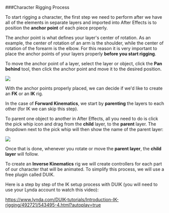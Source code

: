 ###Character Rigging Process

To start rigging a character, the first step we need to perform after we have all of the elements in separate layers and imported into After Effects is to position the **anchor point** of each piece properly.

The anchor point is what defines your layer's center of rotation. As an example, the center of rotation of an arm is the shoulder, while the center of rotation of the forearm is the elbow. For this reason it is very important to place the anchor points of your layers properly **before you start rigging**.

To move the anchor point of a layer, select the layer or object, click the **Pan behind** tool, then click the anchor point and move it to the desired position.

![](/assets/unit3/anchor_point.gif)

With the anchor points properly placed, we can decide if we'd like to create an **FK** or an **IK** rig.

In the case of **Forward Kinematics**, we start by **parenting** the layers to each other (for IK we can skip this step).

To parent one object to another in After Effects, all you need to do is click the pick whip icon and drag from the **child** layer, to the **parent** layer. The dropdown next to the pick whip will then show the name of the parent layer:

![](/assets/unit3/parent_layers.gif)

Once that is done, whenever you rotate or move the **parent layer**, the **child layer** will follow.

To create an **Inverse Kinematics** rig we will create controllers for each part of our character that will be animated. To simplify this process, we will use a free plugin called DUIK.

Here is a step by step of the IK setup process with DUIK (you will need to use your Lynda account to watch this video):

https://www.lynda.com/DUIK-tutorials/Introduction-IK-rigging/492721/543495-4.html?autoplay=true



